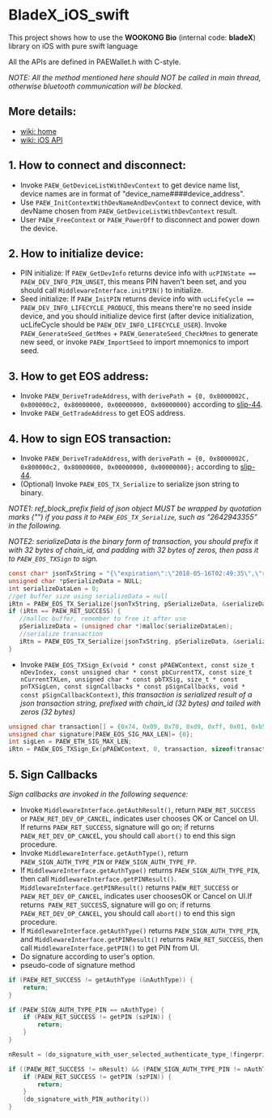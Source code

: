 # BladeX_iOS_swift
This project shows how to use the **WOOKONG Bio** (internal code: **bladeX**) library on iOS with pure swift language

All the APIs are defined in PAEWallet.h with C-style.

_NOTE: All the method mentioned here should NOT be called in main thread, otherwise bluetooth
communication will be blocked._

## More details:
* [wiki: home](https://github.com/extropiescom/bladeX/wiki)
* [wiki: iOS API](https://github.com/extropiescom/bladeX/wiki/bladeX-iOS-API-list(For-hackathon))

## 1. How to connect and disconnect:
   - Invoke `PAEW_GetDeviceListWithDevContext` to get device name list, device names
   are in format of "device_name####device_address".
   - Use `PAEW_InitContextWithDevNameAndDevContext` to connect device, with devName
   chosen from `PAEW_GetDeviceListWithDevContext` result.
   - User `PAEW_FreeContext` or `PAEW_PowerOff` to disconnect
   and power down the device.
## 2. How to initialize device:
   - PIN initialize: If `PAEW_GetDevInfo` returns device info with `ucPINState == PAEW_DEV_INFO_PIN_UNSET`,
   this means PIN haven't been set, and you should call `MiddlewareInterface.initPIN()` to initialize.
   - Seed initialize: If `PAEW_InitPIN` returns device info with `ucLifeCycle == PAEW_DEV_INFO_LIFECYCLE_PRODUCE`,
   this means there're no seed inside device, and you should initialize device first (after device initialization, ucLifeCycle
   should be `PAEW_DEV_INFO_LIFECYCLE_USER`). Invoke `PAEW_GenerateSeed_GetMnes` + `PAEW_GenerateSeed_CheckMnes`
   to generate new seed, or invoke `PAEW_ImportSeed` to import mnemonics to import seed.
## 3. How to get EOS address:
   - Invoke `PAEW_DeriveTradeAddress`, with
   `derivePath = {0, 0x8000002C, 0x800000c2, 0x80000000, 0x00000000, 0x00000000}` according to [slip-44](https://github.com/satoshilabs/slips/blob/master/slip-0044.md).
   - Invoke `PAEW_GetTradeAddress` to get EOS address.
## 4. How to sign EOS transaction:
   - Invoke `PAEW_DeriveTradeAddress`, with
   `derivePath = {0, 0x8000002C, 0x800000c2, 0x80000000, 0x00000000, 0x00000000};` according to [slip-44](https://github.com/satoshilabs/slips/blob/master/slip-0044.md).
   - (Optional) Invoke `PAEW_EOS_TX_Serialize` to serialize json string to binary.
   
   _NOTE1: ref_block_prefix field of json object MUST be wrapped by quotation marks ("") if you pass it to `PAEW_EOS_TX_Serialize`, such as \"2642943355\" in the following._
   
   _NOTE2: serializeData is the binary form of transaction, you should prefix it with 32 bytes of chain_id, and padding with 32 bytes of zeros, then pass it to `PAEW_EOS_TXSign` to sign._
   
   ```c
   const char* jsonTxString = "{\"expiration\":\"2018-05-16T02:49:35\",\"ref_block_num\":4105,\"ref_block_prefix\":\"2642943355\",\"max_net_usage_words\":0,\"max_cpu_usage_ms\":0,\"delay_sec\":0,\"context_free_actions\":[],\"actions\":[{\"account\":\"eosio\",\"name\":\"newaccount\",\"authorization\":[{\"actor\":\"eosio\",\"permission\":\"active\"}],\"data\":\"0000000000ea30550000000000000e3d01000000010003224c02ca019e9c0c969d2c8006b89275abeeb5b05af68f2cf5f497bd6e1aff6d01000000010000000100038d424cbe81564f1e4338d342a4dc2b70d848d8b026d3f783bc7c8e6c3c6733cf01000000\"}],\"transaction_extensions\":[],\"signatures\":[],\"context_free_data\":[]}";
   unsigned char *pSerializeData = NULL;
   int serializeDataLen = 0;
   //get buffer size using serializeData = null
   iRtn = PAEW_EOS_TX_Serialize(jsonTxString, pSerializeData, &serializeDataLen);
   if (iRtn == PAEW_RET_SUCCESS) {
      //malloc buffer, remember to free it after use
      pSerializeData = (unsigned char *)malloc(serializeDataLen);
      //serialize transaction
      iRtn = PAEW_EOS_TX_Serialize(jsonTxString, pSerializeData, &serializeDataLen);
   }
   ```   
   - Invoke `PAEW_EOS_TXSign_Ex(void * const pPAEWContext, const size_t nDevIndex, const unsigned char * const pbCurrentTX, const size_t nCurrentTXLen, unsigned char * const pbTXSig, size_t * const pnTXSigLen, const signCallbacks * const pSignCallbacks, void * const pSignCallbackContext)`, 
   _this transaction is serialized result of a json transaction string, prefixed with chain_id (32 bytes) and tailed with zeros (32 bytes)_
   ```c
   unsigned char transaction[] = {0x74, 0x09, 0x70, 0xd9, 0xff, 0x01, 0xb5, 0x04, 0x63, 0x2f, 0xed, 0xe1, 0xad, 0xc3, 0xdf, 0xe5, 0x59, 0x90, 0x41, 0x5e, 0x4f, 0xde, 0x01, 0xe1, 0xb8, 0xf3, 0x15, 0xf8, 0x13, 0x6f, 0x47, 0x6c, 0x14, 0xc2, 0x67, 0x5b, 0x01, 0x24, 0x5f, 0x70, 0x5d, 0xd7, 0x00, 0x00, 0x00, 0x00, 0x01, 0x00, 0xa6, 0x82, 0x34, 0x03, 0xea, 0x30, 0x55, 0x00, 0x00, 0x00, 0x57, 0x2d, 0x3c, 0xcd, 0xcd, 0x01, 0x20, 0x29, 0xc2, 0xca, 0x55, 0x7a, 0x73, 0x57, 0x00, 0x00, 0x00, 0x00, 0xa8, 0xed, 0x32, 0x32, 0x21, 0x20, 0x29, 0xc2, 0xca, 0x55, 0x7a, 0x73, 0x57, 0x90, 0x55, 0x8c, 0x86, 0x77, 0x95, 0x4c, 0x3c, 0x10, 0x27, 0x00, 0x00, 0x00, 0x00, 0x00, 0x00, 0x04, 0x45, 0x4f, 0x53, 0x00, 0x00, 0x00, 0x00, 0x00, 0x00, 0x00, 0x00, 0x00, 0x00, 0x00, 0x00, 0x00, 0x00, 0x00, 0x00, 0x00, 0x00, 0x00, 0x00, 0x00, 0x00, 0x00, 0x00, 0x00, 0x00, 0x00, 0x00, 0x00, 0x00, 0x00, 0x00, 0x00, 0x00, 0x00, 0x00, 0x00, 0x00};
   unsigned char signature[PAEW_EOS_SIG_MAX_LEN]= {0};
   int sigLen = PAEW_ETH_SIG_MAX_LEN;
   iRtn = PAEW_EOS_TXSign_Ex(pPAEWContext, 0, transaction, sizeof(transaction), signature, &sigLen, &signCallback, NULL);
   ```
## 5. Sign Callbacks
   
   _Sign callbacks are invoked in the following sequence:_
   - Invoke `MiddlewareInterface.getAuthResult()`, return `PAEW_RET_SUCCESS` or `PAEW_RET_DEV_OP_CANCEL`, indicates user chooses OK or Cancel on UI. If returns `PAEW_RET_SUCCESS`, signature will go on; if returns `PAEW_RET_DEV_OP_CANCE`L, you should call `abort()` to end this sign procedure.
   - Invoke `MiddlewareInterface.getAuthType()`, return `PAEW_SIGN_AUTH_TYPE_PIN` or `PAEW_SIGN_AUTH_TYPE_FP`.
   - If `MiddlewareInterface.getAuthType()` returns `PAEW_SIGN_AUTH_TYPE_PIN`, then call `MiddlewareInterface.getPINResult()`. `MiddlewareInterface.getPINResult()` returns `PAEW_RET_SUCCESS` or `PAEW_RET_DEV_OP_CANCEL`, indicates user choosesOK or Cancel on UI.If returns` PAEW_RET_SUCCES`S, signature will go on; if returns `PAEW_RET_DEV_OP_CANCEL`, you should call `abort()` to end this sign procedure.
   - If `MiddlewareInterface.getAuthType()` returns `PAEW_SIGN_AUTH_TYPE_PIN`, and `MiddlewareInterface.getPINResult()` returns `PAEW_RET_SUCCESS`, then call `MiddlewareInterface.getPIN()` to get PIN from UI.
   - Do signature according to user's option.
   - pseudo-code of signature method
```C
if (PAEW_RET_SUCCESS != getAuthType (&nAuthType)) {
    return;
}

if (PAEW_SIGN_AUTH_TYPE_PIN == nAuthType) {
    if (PAEW_RET_SUCCESS != getPIN (szPIN)) {
        return;
    }
}

nResult = (do_signature_with_user_selected_authenticate_type_(fingerprint_or_PIN))

if ((PAEW_RET_SUCCESS != nResult) && (PAEW_SIGN_AUTH_TYPE_PIN != nAuthType)) {
    if (PAEW_RET_SUCCESS != getPIN (szPIN)) {
        return;
    }
    (do_signature_with_PIN_authority())
}
```
